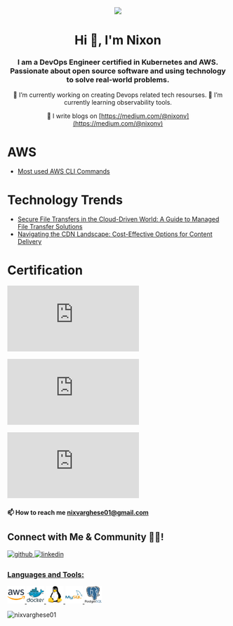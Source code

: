  <div id="header" align="center"> <img src="https://media.giphy.com/media/R03zWv5p1oNSQd91EP/giphy.gif" width="300"/>


<h1 align="center">Hi 👋, I'm Nixon</h1>
<h3 align="center">I am a DevOps Engineer certified in Kubernetes and AWS. Passionate about open source software and using technology to solve real-world problems. </h3>


 🔭 I’m currently working on creating Devops related tech resourses.
 🌱 I’m currently learning observability tools.

 📝 I write blogs on [https://medium.com/@nixonv](https://medium.com/@nixonv)

 <div id="header" align="left">

 # AWS
 - [Most used AWS CLI Commands](https://medium.com/@nixonv/most-commonly-used-aws-cli-commands-asked-in-aws-devops-interviews-f00c80d6e297)

 # Technology Trends
 - [Secure File Transfers in the Cloud-Driven World: A Guide to Managed File Transfer Solutions](https://medium.com/@nixonv/managed-file-transfer-solutions-navigating-the-cloud-controlled-era-3ba84e3d1abb)
 - [Navigating the CDN Landscape: Cost-Effective Options for Content Delivery](https://medium.com/@nixonv/navigating-the-cdn-landscape-cost-effective-options-for-content-delivery-60bac8ed0bfc)

# Certification

![nixon-varghese-5dc76bac-f37b-4f53-b291-e5b35f8588f2-certificate_page-0001](https://github.com/nixvarghese01/nixvarghese01/blob/master/nixon-varghese-5dc76bac-f37b-4f53-b291-e5b35f8588f2-certificate.pdf)

![AWS Certified Solutions Architect - Associate certificate-1_page-0001](https://github.com/nixvarghese01/nixvarghese01/blob/master/AWS%20Certified%20Solutions%20Architect%20-%20Associate%20certificate-1.pdf)

![grzrs57k_1699450599691_page-0001](https://github.com/nixvarghese01/nixvarghese01/blob/master/grzrs57k_1699450599691.pdf)



#### 📫 How to reach me **nixvarghese01@gmail.com**

## Connect with Me & Community 🤝🏻! 
<a href="https://github.com/nixvarghese01" target="_blank">
<img src=https://img.shields.io/badge/github-%2324292e.svg?&style=for-the-badge&logo=github&logoColor=white alt=github style="margin-bottom: 5px;" />
</a>

<a href="https://linkedin.com/in/nixon-varghese" target="_blank">
<img src=https://img.shields.io/badge/linkedin-%231E77B5.svg?&style=for-the-badge&logo=linkedin&logoColor=white alt=linkedin style="margin-bottom: 5px;" />

<h3 align="left">Languages and Tools:</h3>
<p align="left"> <a href="https://aws.amazon.com" target="_blank" rel="noreferrer"> <img src="https://raw.githubusercontent.com/devicons/devicon/master/icons/amazonwebservices/amazonwebservices-original-wordmark.svg" alt="aws" width="40" height="40"/> </a> <a href="https://www.docker.com/" target="_blank" rel="noreferrer"> <img src="https://raw.githubusercontent.com/devicons/devicon/master/icons/docker/docker-original-wordmark.svg" alt="docker" width="40" height="40"/> </a> <a href="https://www.linux.org/" target="_blank" rel="noreferrer"> <img src="https://raw.githubusercontent.com/devicons/devicon/master/icons/linux/linux-original.svg" alt="linux" width="40" height="40"/> </a> <a href="https://www.mysql.com/" target="_blank" rel="noreferrer"> <img src="https://raw.githubusercontent.com/devicons/devicon/master/icons/mysql/mysql-original-wordmark.svg" alt="mysql" width="40" height="40"/> </a> <a href="https://www.postgresql.org" target="_blank" rel="noreferrer"> <img src="https://raw.githubusercontent.com/devicons/devicon/master/icons/postgresql/postgresql-original-wordmark.svg" alt="postgresql" width="40" height="40"/> </a> </p>

<p><img align="left" src="https://github-readme-stats.vercel.app/api/top-langs?username=nixvarghese01&show_icons=true&locale=en&layout=compact" alt="nixvarghese01" /></p>
